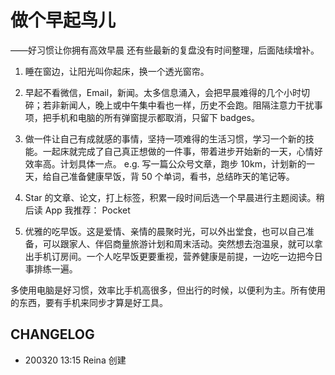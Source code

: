 # 做个早起鸟儿
——好习惯让你拥有高效早晨
还有些最新的复盘没有时间整理，后面陆续增补。

 1. 睡在窗边，让阳光叫你起床，换一个透光窗帘。

 2. 早起不看微信，Email，新闻。太多信息涌入，会把早晨难得的几个小时切碎；若非新闻人，晚上或中午集中看也一样，历史不会跑。阻隔注意力干扰事项，把手机和电脑的所有弹窗提示都取消，只留下 badges。

 3. 做一件让自己有成就感的事情，坚持一项难得的生活习惯，学习一个新的技能。一起床就完成了自己真正想做的一件事，带着进步开始新的一天，心情好效率高。计划具体一点。
e.g. 写一篇公众号文章，跑步 10km，计划新的一天，给自己准备健康早饭，背 50 个单词，看书，总结昨天的笔记等。

4. Star 的文章、论文，打上标签，积累一段时间后选一个早晨进行主题阅读。稍后读 App 我推荐： Pocket

5. 优雅的吃早饭。这是爱情、亲情的晨聚时光，可以外出堂食，也可以自己准备，可以跟家人、伴侣商量旅游计划和周末活动。突然想去泡温泉，就可以拿出手机订房间。一个人吃早饭更要重视，营养健康是前提，一边吃一边把今日事排练一遍。

多使用电脑是好习惯，效率比手机高很多，但出行的时候，以便利为主。所有使用的东西，要有手机来同步才算是好工具。

## CHANGELOG

* 200320 13:15 Reina 创建
